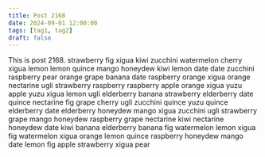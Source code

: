 ```yaml
---
title: Post 2168
date: 2024-09-01 12:00:00
tags: [tag1, tag2]
draft: false
---
```

This is post 2168.
strawberry
fig
xigua
kiwi
zucchini
watermelon
cherry
xigua
lemon
lemon
quince
mango
honeydew
kiwi
lemon
date
date
zucchini
raspberry
pear
orange
grape
banana
date
raspberry
orange
xigua
orange
nectarine
ugli
strawberry
raspberry
raspberry
apple
orange
xigua
yuzu
apple
yuzu
xigua
lemon
ugli
elderberry
banana
strawberry
elderberry
date
quince
nectarine
fig
grape
cherry
ugli
zucchini
quince
yuzu
quince
elderberry
date
elderberry
honeydew
mango
xigua
zucchini
ugli
strawberry
grape
mango
honeydew
raspberry
grape
nectarine
kiwi
nectarine
honeydew
date
kiwi
banana
elderberry
banana
fig
watermelon
lemon
xigua
fig
watermelon
xigua
orange
lemon
quince
raspberry
honeydew
mango
date
lemon
fig
apple
strawberry
xigua
pear
